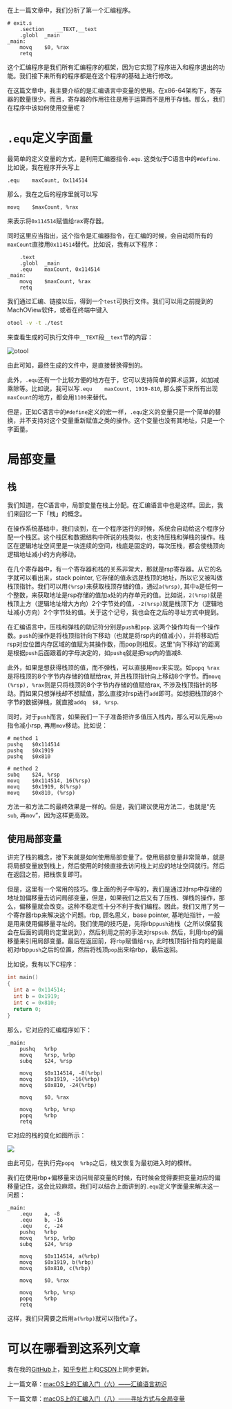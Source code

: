 在上一篇文章中，我们分析了第一个汇编程序。

```assembly
# exit.s    
    .section    __TEXT,__text
    .globl  _main
_main:
    movq    $0, %rax
    retq
```

这个汇编程序是我们所有汇编程序的框架，因为它实现了程序进入和程序退出的功能。我们接下来所有的程序都是在这个程序的基础上进行修改。

在这篇文章中，我主要介绍的是汇编语言中变量的使用。在x86-64架构下，寄存器的数量很少。而且，寄存器的作用往往是用于运算而不是用于存储。那么，我们在程序中该如何使用变量呢？

# `.equ`定义字面量

最简单的定义变量的方式，是利用汇编器指令`.equ`. 这类似于C语言中的`#define`. 比如说，我在程序开头写上

```assembly
.equ	maxCount, 0x114514
```

那么，我在之后的程序里就可以写

```assembly
movq	$maxCount, %rax
```



来表示将`0x114514`赋值给rax寄存器。

同时这里应当指出，这个指令是汇编器指令，在汇编的时候，会自动将所有的`maxCount`直接用`0x114514`替代。比如说，我有以下程序：

```assembly
	.text
	.globl	_main
	.equ	maxCount, 0x114514
_main:
	movq	$maxCount, %rax
	retq
```

我们通过汇编、链接以后，得到一个`test`可执行文件。我们可以用之前提到的MachOView软件，或者在终端中键入

```bash
otool -v -t ./test
```

来查看生成的可执行文件中`__TEXT`段`__text`节的内容：

![otool](macOS上的汇编入门（七）——字面量与局部变量.assets/otool.png)

由此可知，最终生成的文件中，是直接替换得到的。

此外，`.equ`还有一个比较方便的地方在于，它可以支持简单的算术运算，如加减乘除等。比如说，我可以写`.equ	maxCount, 1919-810`, 那么接下来所有出现`maxCount`的地方，都会用`1109`来替代。

但是，正如C语言中的`#define`定义的宏一样，`.equ`定义的变量只是一个简单的替换，并不支持对这个变量重新赋值之类的操作。这个变量也没有其地址，只是一个字面量。

# 局部变量

## 栈

我们知道，在C语言中，局部变量在栈上分配。在汇编语言中也是这样。因此，我们来回忆一下「栈」的概念。

在操作系统基础中，我们谈到，在一个程序运行的时候，系统会自动给这个程序分配一个栈区。这个栈区和数据结构中所说的栈类似，也支持压栈和弹栈的操作。栈区在逻辑地址空间里是一块连续的空间，栈底是固定的，每次压栈，都会使栈顶向逻辑地址减小的方向移动。

在几个寄存器中，有一个寄存器和栈的关系非常大，那就是rsp寄存器。从它的名字就可以看出来，stack pointer, 它存储的值永远是栈顶的地址，所以它又被叫做栈顶指针。我们可以用`(%rsp)`来获取栈顶存储的值，通过`a(%rsp)`, 其中`a`是任何一个整数，来获取地址是rsp存储的值加`a`处的内存单元的值。比如说，`2(%rsp)`就是栈顶上方（逻辑地址增大方向）2个字节处的值，`-2(%rsp)`就是栈顶下方（逻辑地址减小方向）2个字节处的值。关于这个记号，我也会在之后的寻址方式中提到。

在汇编语言中，压栈和弹栈的助记符分别是`push`和`pop`. 这两个操作均有一个操作数。`push`的操作是将栈顶指针向下移动（也就是将rsp内的值减小），并将移动后rsp对应位置内存区域的值赋为其操作数，而pop则相反。这里“向下移动”的距离是根据`push`后面跟着的字母决定的，如`pushq`就是把rsp内的值减8.

此外，如果是想获得栈顶的值，而不弹栈，可以直接用`mov`来实现。如`popq	%rax`是将栈顶的8个字节内存储的值赋给rax, 并且栈顶指针向上移动8个字节。而`movq	(%rsp), %rax`则是只将栈顶的8个字节内存储的值赋给rax, 不涉及栈顶指针的移动。而如果只想弹栈却不想赋值，那么直接对rsp进行`add`即可。如想把栈顶的8个字节的数据弹栈，就直接`addq	$8, %rsp`.

同时，对于`push`而言，如果我们一下子准备把许多值压入栈内，那么可以先用`sub`指令减小rsp, 再用`mov`移动。比如说：

```assembly
# method 1
pushq	$0x114514
pushq	$0x1919
pushq	$0x810

# method 2
subq	$24, %rsp
movq	$0x114514, 16(%rsp)
movq	$0x1919, 8(%rsp)
movq	$0x810, (%rsp)
```

方法一和方法二的最终效果是一样的。但是，我们建议使用方法二，也就是“先`sub`, 再`mov`”，因为这样更高效。

## 使用局部变量

讲完了栈的概念，接下来就是如何使用局部变量了。使用局部变量非常简单，就是将局部变量放到栈上，然后使用的时候直接去访问栈上对应的地址空间就行。然后在返回之前，把栈恢复即可。

但是，这里有一个常用的技巧。像上面的例子中写的，我们是通过对rsp中存储的地址加偏移量去访问局部变量，但是，如果我们之后又有了压栈、弹栈的操作，那么，偏移量就会改变。这种不稳定性十分不利于我们编程。因此，我们又用了另一个寄存器rbp来解决这个问题。rbp, 顾名思义，base pointer, 基地址指针，一般是用来使用偏移量寻址的。我们使用的技巧是，先将rbp`push`进栈（之所以保留我会在后面的调用约定里说到），然后利用之前的手法对rsp`sub`. 然后，利用rbp的偏移量来引用局部变量。最后在返回前，将`rbp`赋值给`rsp`, 此时栈顶指针指向的是最初对rbp`push`之后的位置，然后将栈顶`pop`出来给rbp，最后返回。

比如说，我有以下C程序：

```c
int main()
{
  int a = 0x114514;
  int b = 0x1919;
  int c = 0x810;
  return 0;
}
```

那么，它对应的汇编程序如下：

```assembly
_main:
	pushq	%rbp
	movq	%rsp, %rbp
	subq	$24, %rsp
	
	movq	$0x114514, -8(%rbp)
	movq	$0x1919, -16(%rbp)
	movq	$0x810, -24(%rbp)
	
	movq	$0, %rax
	
	movq	%rbp, %rsp
	popq	%rbp
	retq
```

它对应的栈的变化如图所示：

![](macOS上的汇编入门（七）——字面量与局部变量.assets/stack.png)

由此可见，在执行完`popq	%rbp`之后，栈又恢复为最初进入时的模样。

我们在使用rbp+偏移量来访问局部变量的时候，有时候会觉得要把变量对应的偏移量记住，这会比较麻烦。我们可以结合上面讲到的`.equ`定义字面量来解决这一问题：

```assembly
_main:
	.equ	a, -8
	.equ	b, -16
	.equ	c, -24
	pushq	%rbp
	movq	%rsp, %rbp
	subq	$24, %rsp
	
	movq	$0x114514, a(%rbp)
	movq	$0x1919, b(%rbp)
	movq	$0x810, c(%rbp)
	
	movq	$0, %rax
	
	movq	%rbp, %rsp
	popq	%rbp
	retq
```

这样，我们只需要之后用`a(%rbp)`就可以指代`a`了。

# 可以在哪看到这系列文章

我在我的[GitHub](https://github.com/Evian-Zhang/Assembly-on-macOS)上，[知乎专栏](https://zhuanlan.zhihu.com/c_1132336120712765440)上和[CSDN](https://blog.csdn.net/EvianZhang)上同步更新。

上一篇文章：[macOS上的汇编入门（六）——汇编语言初识](macOS上的汇编入门（六）——汇编语言初识.md)

下一篇文章：[macOS上的汇编入门（八）——寻址方式与全局变量](macOS上的汇编入门（八）——寻址方式与全局变量.md)